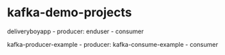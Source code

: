# kafka-demo-projects

deliveryboyapp - producer: enduser - consumer

kafka-producer-example - producer: kafka-consume-example - consumer

